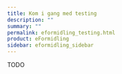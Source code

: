 ```yaml
---
title: Kom i gang med testing
description: ""
summary: ""
permalink: eformidling_testing.html
product: eFormidling
sidebar: eformidling_sidebar
---
```


TODO

